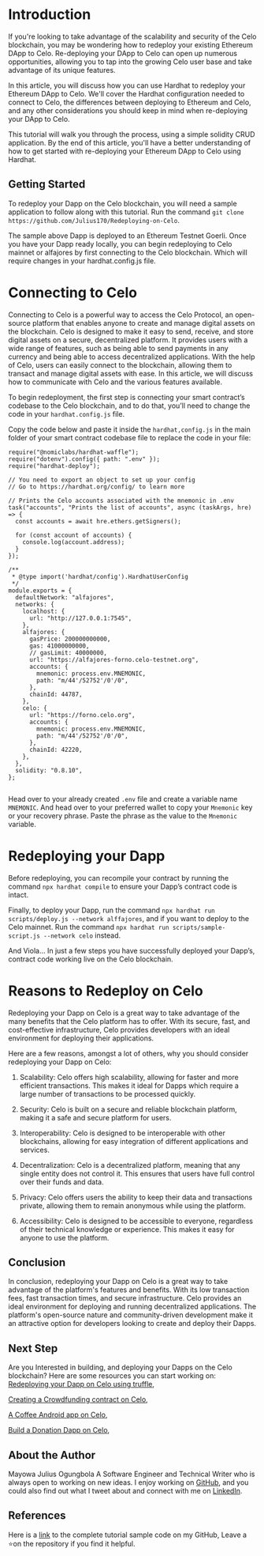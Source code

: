 
# Introduction
If you're looking to take advantage of the scalability and security of the Celo blockchain, you may be wondering how to redeploy your existing Ethereum DApp to Celo. Re-deploying your DApp to Celo can open up numerous opportunities, allowing you to tap into the growing Celo user base and take advantage of its unique features. 

In this article, you will discuss how you can use Hardhat to redeploy your Ethereum DApp to Celo. We'll cover the Hardhat configuration needed to connect to Celo, the differences between deploying to Ethereum and Celo, and any other considerations you should keep in mind when re-deploying your DApp to Celo. 

This tutorial will walk you through the process, using a simple solidity CRUD application. By the end of this article, you'll have a better understanding of how to get started with re-deploying your Ethereum DApp to Celo using Hardhat. 



## Getting Started
To redeploy your Dapp on the Celo blockchain, you will need a sample application to follow along with this tutorial. Run the command `git clone https://github.com/Julius170/Redeploying-on-Celo`.

The sample above Dapp is deployed to an Ethereum Testnet Goerli. Once you have your Dapp ready locally, you can begin redeploying to Celo mainnet or alfajores by first connecting to the Celo blockchain. Which will require changes in your hardhat.config.js file.

# Connecting to Celo

Connecting to Celo is a powerful way to access the Celo Protocol, an open-source platform that enables anyone to create and manage digital assets on the blockchain. Celo is designed to make it easy to send, receive, and store digital assets on a secure, decentralized platform. It provides users with a wide range of features, such as being able to send payments in any currency and being able to access decentralized applications. With the help of Celo, users can easily connect to the blockchain, allowing them to transact and manage digital assets with ease. In this article, we will discuss how to communicate with Celo and the various features available.

To begin redeployment, the first step is connecting your smart contract’s codebase to the Celo blockchain, and to do that, you’ll need to change the code in your `hardhat.config.js` file.

Copy the code below and paste it inside the `hardhat,config.js` in the main folder of your smart contract codebase file to replace the code in your file:

```solidity
require("@nomiclabs/hardhat-waffle");
require("dotenv").config({ path: ".env" });
require("hardhat-deploy");
 
// You need to export an object to set up your config
// Go to https://hardhat.org/config/ to learn more
 
// Prints the Celo accounts associated with the mnemonic in .env
task("accounts", "Prints the list of accounts", async (taskArgs, hre) => {
  const accounts = await hre.ethers.getSigners();
 
  for (const account of accounts) {
    console.log(account.address);
  }
});
 
/**
 * @type import('hardhat/config').HardhatUserConfig
 */
module.exports = {
  defaultNetwork: "alfajores",
  networks: {
    localhost: {
      url: "http://127.0.0.1:7545",
    },
    alfajores: {
      gasPrice: 200000000000,
      gas: 41000000000,
      // gasLimit: 40000000,
      url: "https://alfajores-forno.celo-testnet.org",
      accounts: {
        mnemonic: process.env.MNEMONIC,
        path: "m/44'/52752'/0'/0",
      },
      chainId: 44787,
    },
    celo: {
      url: "https://forno.celo.org",
      accounts: {
        mnemonic: process.env.MNEMONIC,
        path: "m/44'/52752'/0'/0",
      },
      chainId: 42220,
    },
  },
  solidity: "0.8.10",
};
 

```

Head over to your already created `.env` file and create a variable name `MNEMONIC`. And head over to your preferred wallet to copy your `Mnemonic` key or your recovery phrase. Paste the phrase as the value to the `Mnemonic` variable.

# Redeploying your Dapp
Before redeploying, you can recompile your contract by running the command `npx hardhat compile` to ensure your Dapp’s contract code is intact.

Finally, to deploy your Dapp, run the command `npx hardhat run scripts/deploy.js --network alffajores`, and if you want to deploy to the Celo mainnet. Run the command `npx hardhat run scripts/sample-script.js --network celo` instead. 


And Viola… 
In just a few steps you have successfully deployed your Dapp’s, contract code working live on the Celo blockchain.

# Reasons to Redeploy on Celo
Redeploying your Dapp on Celo is a great way to take advantage of the many benefits that the Celo platform has to offer. With its secure, fast, and cost-effective infrastructure, Celo provides developers with an ideal environment for deploying their applications. 

Here are a few reasons, amongst a lot of others, why you should consider redeploying your Dapp on Celo:

1. Scalability: Celo offers high scalability, allowing for faster and more efficient transactions. This makes it ideal for Dapps which require a large number of transactions to be processed quickly. 

2. Security: Celo is built on a secure and reliable blockchain platform, making it a safe and secure platform for users. 

3. Interoperability: Celo is designed to be interoperable with other blockchains, allowing for easy integration of different applications and services. 

4. Decentralization: Celo is a decentralized platform, meaning that any single entity does not control it. This ensures that users have full control over their funds and data. 

5. Privacy: Celo offers users the ability to keep their data and transactions private, allowing them to remain anonymous while using the platform. 

6. Accessibility: Celo is designed to be accessible to everyone, regardless of their technical knowledge or experience. This makes it easy for anyone to use the platform.


## Conclusion
In conclusion, redeploying your Dapp on Celo is a great way to take advantage of the platform's features and benefits. With its low transaction fees, fast transaction times, and secure infrastructure.
Celo provides an ideal environment for deploying and running decentralized applications. The platform's open-source nature and community-driven development make it an attractive option for developers looking to create and deploy their Dapps.


## Next Step 
Are you Interested in building, and deploying your Dapps on the Celo blockchain?
Here are some resources you can start working on:
[Redeploying your Dapp on Celo using truffle](https://learn.figment.io/tutorials/redeploy-ethereum-dapps-on-celo),

[Creating a Crowdfunding contract on Celo](https://www.celosage.com/a-developers-guide-into-building-defi-and-nft-smart-contracts-on-celo/),

[A Coffee Android app on Celo](https://www.celosage.com/buyme-a-coffee-android-app-using-the-celo-java-sdk/),

[Build a Donation Dapp on Celo](https://www.celosage.com/build-a-donation-dapp-on-celo-to-award-your-favorite-content-creator/),


## About the Author

Mayowa Julius Ogungbola
A Software Engineer and Technical Writer who is always open to working on new ideas. I enjoy working on [GitHub](https://github.com/Julius170/), and you could also find out what I tweet about and connect with me on [LinkedIn](https://www.linkedin.com/in/julius-ogungbola-a71810229/).

## References
Here is a [link](https://github.com/Julius170/Redeploying-on-Celo) to the complete tutorial sample code on my GitHub, Leave a ⭐on the repository if you find it helpful.
